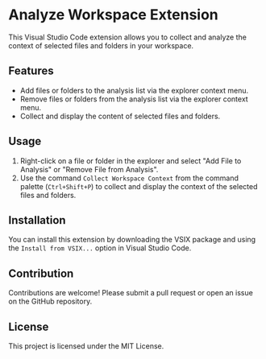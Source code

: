 # Analyze Workspace Extension

This Visual Studio Code extension allows you to collect and analyze the context of selected files and folders in your workspace.

## Features

- Add files or folders to the analysis list via the explorer context menu.
- Remove files or folders from the analysis list via the explorer context menu.
- Collect and display the content of selected files and folders.

## Usage

1. Right-click on a file or folder in the explorer and select "Add File to Analysis" or "Remove File from Analysis".
2. Use the command `Collect Workspace Context` from the command palette (`Ctrl+Shift+P`) to collect and display the context of the selected files and folders.

## Installation

You can install this extension by downloading the VSIX package and using the `Install from VSIX...` option in Visual Studio Code.

## Contribution

Contributions are welcome! Please submit a pull request or open an issue on the GitHub repository.

## License

This project is licensed under the MIT License.
